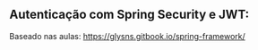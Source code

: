 ## Autenticação com Spring Security e JWT:

Baseado nas aulas: https://glysns.gitbook.io/spring-framework/

